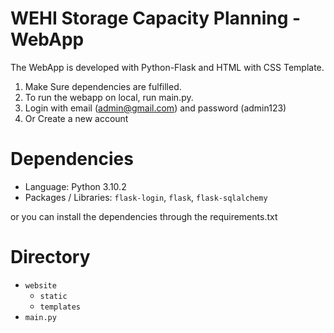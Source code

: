 # WEHI Storage Capacity Planning - WebApp
The WebApp is developed with Python-Flask and HTML with CSS Template.

1. Make Sure dependencies are fulfilled.
2. To run the webapp on local, run main.py.
3. Login with email (admin@gmail.com) and password (admin123)
4. Or Create a new account

# Dependencies
- Language: Python 3.10.2
- Packages / Libraries: `flask-login`, `flask`, `flask-sqlalchemy`

or you can install the dependencies through the requirements.txt

# Directory
- `website`
  - `static` 
  - `templates`
- `main.py`
